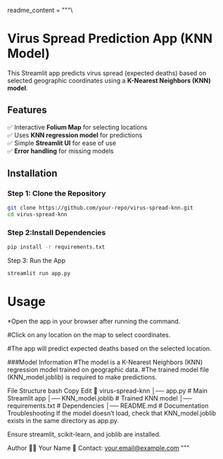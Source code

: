 readme_content = """\
# **Virus Spread Prediction App (KNN Model)**  

This Streamlit app predicts virus spread (expected deaths) based on selected geographic coordinates using a **K-Nearest Neighbors (KNN) model**.  

## **Features**  
✅ Interactive **Folium Map** for selecting locations  
✅ Uses **KNN regression model** for predictions  
✅ Simple **Streamlit UI** for ease of use  
✅ **Error handling** for missing models  

## **Installation**  
### **Step 1: Clone the Repository**  
```bash
git clone https://github.com/your-repo/virus-spread-knn.git
cd virus-spread-knn
```
### **Step 2:Install Dependencies**  
```bash
pip install -r requirements.txt
```
Step 3: Run the App
```bash
streamlit run app.py
```

# **Usage**
*Open the app in your browser after running the command.

#Click on any location on the map to select coordinates.

#The app will predict expected deaths based on the selected location.

###Model Information
#The model is a K-Nearest Neighbors (KNN) regression model trained on geographic data.
#The trained model file (KNN_model.joblib) is required to make predictions.

File Structure
bash
Copy
Edit
📂 virus-spread-knn
│── app.py              # Main Streamlit app
│── KNN_model.joblib    # Trained KNN model
│── requirements.txt    # Dependencies
│── README.md           # Documentation
Troubleshooting
If the model doesn’t load, check that KNN_model.joblib exists in the same directory as app.py.

Ensure streamlit, scikit-learn, and joblib are installed.

Author
👨‍💻 Your Name
📧 Contact: your.email@example.com
"""
